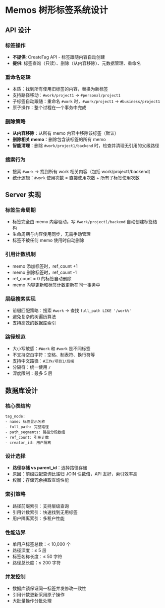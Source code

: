 # Memos 树形标签系统设计

## API 设计

### 标签操作
- **不提供**: CreateTag API - 标签跟随内容自动创建
- **提供**: 标签查询（只读）、删除（从内容移除）、元数据管理、重命名

### 重命名逻辑
- 本质：找到所有使用旧标签的内容，替换为新标签
- 支持路径移动：`#work/project1` → `#personal/project1`
- 子标签自动跟随：重命名 `#work` 时，`#work/project1` → `#business/project1`
- 原子操作：整个过程在一个事务中完成

### 删除策略
- **从内容移除**：从所有 memo 内容中移除该标签（默认）
- **删除相关 memo**：删除包含该标签的所有 memo
- **智能清理**：删除 `#work/project1/backend` 时，检查并清理无引用的父级路径

### 搜索行为
- 搜索 `#work` → 找到所有 work 相关内容（包括 work/project1/backend）
- 统计逻辑：`#work` 使用次数 = 直接使用次数 + 所有子标签使用次数

## Server 实现

### 标签生命周期
- 标签完全由 memo 内容驱动，写 `#work/project1/backend` 自动创建标签结构
- 生命周期与内容使用同步，无需手动管理
- 标签不被任何 memo 使用时自动删除

### 引用计数机制
- memo 添加标签时，ref_count +1
- memo 删除标签时，ref_count -1
- ref_count = 0 的标签自动删除
- memo 内容更新和标签计数更新在同一事务中

### 层级搜索实现
- 前缀匹配策略：搜索 `#work` → 查找 `full_path LIKE '/work%'`
- 避免复杂的树遍历算法
- 支持高效的数据库索引

### 路径规范
- 大小写敏感：`#Work` 和 `#work` 是不同标签
- 不支持空白字符：空格、制表符、换行符等
- 支持中文路径：`#工作/项目1/后端`
- 分隔符：统一使用 `/`
- 深度限制：最多 5 层

## 数据库设计

### 核心表结构
```
tag_node:
- name: 标签显示名称
- full_path: 完整路径
- path_segments: 路径分段数组
- ref_count: 引用计数
- creator_id: 用户隔离
```

### 设计选择
- **路径存储 vs parent_id**：选择路径存储
- 原因：前缀匹配查询比递归 JOIN 快数倍，API 友好，索引效率高
- 权衡：存储冗余换取查询性能

### 索引策略
- 路径前缀索引：支持层级查询
- 引用计数索引：快速找到无用标签
- 用户隔离索引：多租户性能

### 性能边界
- 单用户标签总数：< 10,000 个
- 路径深度：≤ 5 层
- 标签名称长度：≤ 50 字符
- 路径总长度：≤ 200 字符

### 并发控制
- 数据库锁保证同一标签并发修改一致性
- 引用计数更新采用原子操作
- 大批量操作分批处理